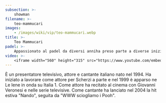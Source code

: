 ```yaml
---
subsection: >-
    showman
filename: >-
    teo-mammucari
images:
    - /images/wiki/vip/teo-mammucari.webp
title: >-
    Teo Mammucari
padel: >-
    Appassionato al padel da diversi anniha preso parte a diverse iniziative solidali insieme ad altri colleghi e vip
video: >-
    <iframe width="560" height="315" src="https://www.youtube.com/embed/mbHDnncBj38" title="YouTube video player" frameborder="0" allow="accelerometer; autoplay; clipboard-write; encrypted-media; gyroscope; picture-in-picture" allowfullscreen></iframe>
---
```

È un presentatore televisivo, attore e cantante italiano nato nel 1994. Ha iniziato a lavorare come attore per Scherzi a parte e nel 1999 è apparso ne Le Iene in onda su Italia 1. Come attore ha recitato al cinema con Giovanni Veronesi e nelle serie televisive. Come cantante ha lanciato nel 2004 la hit estiva "Nando", seguita da "WWW sciogliamo i Pooh".